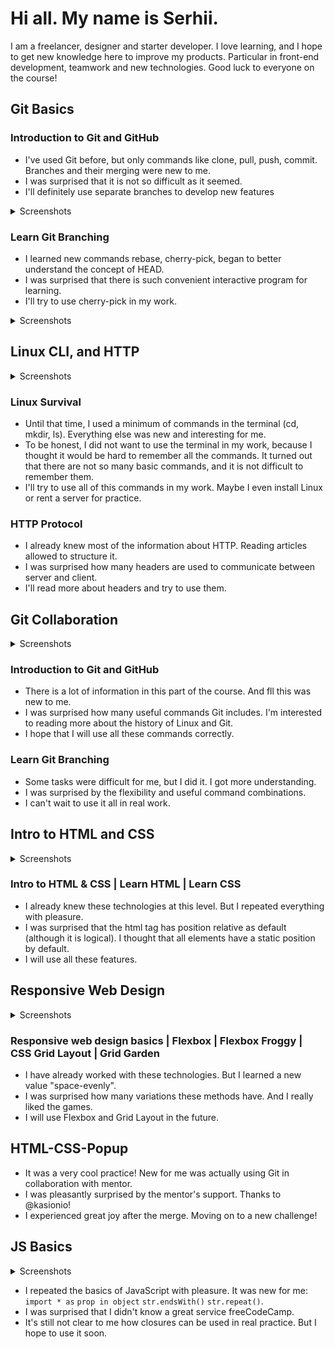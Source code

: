 # Hi all. My name is Serhii.
I am a freelancer, designer and starter developer. I love learning, and I hope to get new knowledge here to improve my products. Particular in front-end development, teamwork and new technologies. Good luck to everyone on the course!

## Git Basics

### Introduction to Git and GitHub
- I've used Git before, but only commands like clone, pull, push, commit. Branches and their merging were new to me.
- I was surprised that it is not so difficult as it seemed.
- I'll definitely use separate branches to develop new features

<details>
<summary>Screenshots</summary>

![](img/git-01.png)
![](img/git-02.png)

</details>

### Learn Git Branching
- I learned new commands rebase, cherry-pick, began to better understand the concept of HEAD.
- I was surprised that there is such convenient interactive program for learning.
- I'll try to use cherry-pick in my work.

<details>
<summary>Screenshots</summary>

![](img/git-03.png)
![](img/git-04.png)

</details>

## Linux CLI, and HTTP

<details>
<summary>Screenshots</summary>

![](task_linux_cli/linux-01.png)
![](task_linux_cli/linux-02.png)
![](task_linux_cli/linux-03.png)
![](task_linux_cli/linux-04.png)

</details>

### Linux Survival
- Until that time, I used a minimum of commands in the terminal (cd, mkdir, ls). Everything else was new and interesting for me.
- To be honest, I did not want to use the terminal in my work, because I thought it would be hard to remember all the commands. It turned out that there are not so many basic commands, and it is not difficult to remember them.
- I'll try to use all of this commands in my work. Maybe I even install Linux or rent a server for practice.

### HTTP Protocol
- I already knew most of the information about HTTP. Reading articles allowed to structure it.
- I was surprised how many headers are used to communicate between server and client.
- I'll read more about headers and try to use them.

## Git Collaboration

<details>
<summary>Screenshots</summary>

![](task_git_collaboration/git-05.png)
![](task_git_collaboration/git-06.png)
![](task_git_collaboration/git-07.png)
![](task_git_collaboration/git-08.png)

</details>

### Introduction to Git and GitHub
- There is a lot of information in this part of the course. And fll this was new to me.
- I was surprised how many useful commands Git includes. I'm interested to reading more about the history of Linux and Git.
- I hope that I will use all these commands correctly.

### Learn Git Branching
- Some tasks were difficult for me, but I did it. I got more understanding.
- I was surprised by the flexibility and useful command combinations.
- I can't wait to use it all in real work.

## Intro to HTML and CSS

<details>
<summary>Screenshots</summary>

![](task_html_css_intro/html-css-intro-01.png)
![](task_html_css_intro/html-css-intro-02.png)
![](task_html_css_intro/html-css-intro-03.png)
![](task_html_css_intro/html-css-intro-04.png)

</details>

### Intro to HTML & CSS | Learn HTML | Learn CSS
- I already knew these technologies at this level. But I repeated everything with pleasure.
- I was surprised that the html tag has position relative as default (although it is logical). I thought that all elements have a static position by default.
- I will use all these features.

## Responsive Web Design

<details>
<summary>Screenshots</summary>

![](task_responsive_web_design/responsive-web-design-01.png)
![](task_responsive_web_design/responsive-web-design-02.png)
![](task_responsive_web_design/responsive-web-design-03.png)
![](task_responsive_web_design/responsive-web-design-04.png)
![](task_responsive_web_design/responsive-web-design-05.png)
![](task_responsive_web_design/responsive-web-design-06.png)
![](task_responsive_web_design/responsive-web-design-07.png)
![](task_responsive_web_design/responsive-web-design-08.png)
![](task_responsive_web_design/responsive-web-design-09.png)
![](task_responsive_web_design/responsive-web-design-10.png)
![](task_responsive_web_design/responsive-web-design-11.png)
![](task_responsive_web_design/responsive-web-design-12.png)
![](task_responsive_web_design/responsive-web-design-13.png)
![](task_responsive_web_design/responsive-web-design-14.png)
![](task_responsive_web_design/responsive-web-design-15.png)
![](task_responsive_web_design/responsive-web-design-16.png)
![](task_responsive_web_design/responsive-web-design-17.png)
![](task_responsive_web_design/responsive-web-design-18.png)
![](task_responsive_web_design/responsive-web-design-19.png)
![](task_responsive_web_design/responsive-web-design-20.png)
![](task_responsive_web_design/responsive-web-design-21.png)
![](task_responsive_web_design/responsive-web-design-22.png)
![](task_responsive_web_design/responsive-web-design-23.png)
![](task_responsive_web_design/responsive-web-design-24.png)
![](task_responsive_web_design/responsive-web-design-31.png)
![](task_responsive_web_design/responsive-web-design-32.png)
![](task_responsive_web_design/responsive-web-design-33.png)
![](task_responsive_web_design/responsive-web-design-34.png)
![](task_responsive_web_design/responsive-web-design-35.png)
![](task_responsive_web_design/responsive-web-design-36.png)
![](task_responsive_web_design/responsive-web-design-37.png)
![](task_responsive_web_design/responsive-web-design-38.png)
![](task_responsive_web_design/responsive-web-design-39.png)
![](task_responsive_web_design/responsive-web-design-40.png)
![](task_responsive_web_design/responsive-web-design-41.png)
![](task_responsive_web_design/responsive-web-design-42.png)
![](task_responsive_web_design/responsive-web-design-43.png)
![](task_responsive_web_design/responsive-web-design-44.png)
![](task_responsive_web_design/responsive-web-design-45.png)
![](task_responsive_web_design/responsive-web-design-46.png)
![](task_responsive_web_design/responsive-web-design-47.png)
![](task_responsive_web_design/responsive-web-design-48.png)
![](task_responsive_web_design/responsive-web-design-49.png)
![](task_responsive_web_design/responsive-web-design-50.png)
![](task_responsive_web_design/responsive-web-design-51.png)
![](task_responsive_web_design/responsive-web-design-52.png)
![](task_responsive_web_design/responsive-web-design-53.png)
![](task_responsive_web_design/responsive-web-design-54.png)
![](task_responsive_web_design/responsive-web-design-55.png)
![](task_responsive_web_design/responsive-web-design-56.png)
![](task_responsive_web_design/responsive-web-design-57.png)
![](task_responsive_web_design/responsive-web-design-58.png)

</details>

### Responsive web design basics | Flexbox | Flexbox Froggy | CSS Grid Layout | Grid Garden 
- I have already worked with these technologies. But I learned a new value "space-evenly".
- I was surprised how many variations these methods have. And I really liked the games.
- I will use Flexbox and Grid Layout in the future.

## HTML-CSS-Popup

- It was a very cool practice! New for me was actually using Git in collaboration with mentor.
- I was pleasantly surprised by the mentor's support. Thanks to @kasionio!
- I experienced great joy after the merge. Moving on to a new challenge!

## JS Basics

<details>
<summary>Screenshots</summary>

![](task_js_basics/task_js_basics-00.jpg)
![](task_js_basics/task_js_basics-01.png)
![](task_js_basics/task_js_basics-02.png)
![](task_js_basics/task_js_basics-03.png)
![](task_js_basics/task_js_basics-04.png)
![](task_js_basics/task_js_basics-05.png)
![](task_js_basics/task_js_basics-06.png)

</details>

- I repeated the basics of JavaScript with pleasure. It was new for me: `import * as` `prop in object` `str.endsWith()` `str.repeat()`.
- I was surprised that I didn't know a great service freeCodeCamp.
- It's still not clear to me how closures can be used in real practice. But I hope to use it soon.